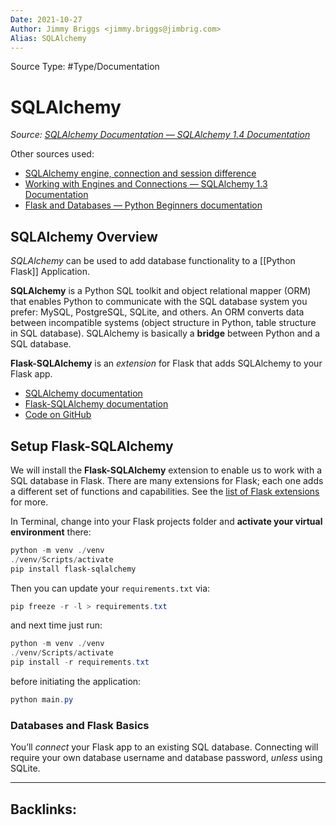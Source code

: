 ```yaml
---
Date: 2021-10-27
Author: Jimmy Briggs <jimmy.briggs@jimbrig.com>
Alias: SQLAlchemy
---
```


Source Type: #Type/Documentation

# SQLAlchemy

*Source: [SQLAlchemy Documentation — SQLAlchemy 1.4 Documentation](https://docs.sqlalchemy.org/en/14/index.html)*

Other sources used:
- [SQLAlchemy engine, connection and session difference](https://stackoverflow.com/questions/34322471/sqlalchemy-engine-connection-and-session-difference)
- [Working with Engines and Connections — SQLAlchemy 1.3 Documentation](https://docs.sqlalchemy.org/en/13/core/connections.html)
- [Flask and Databases — Python Beginners documentation](https://python-adv-web-apps.readthedocs.io/en/latest/flask_db1.html)

## SQLAlchemy Overview

*SQLAlchemy* can be used to add database functionality to a [[Python Flask]] Application.

**SQLAlchemy** is a Python SQL toolkit and object relational mapper (ORM) that enables Python to communicate with the SQL database system you prefer: MySQL, PostgreSQL, SQLite, and others. An ORM converts data between incompatible systems (object structure in Python, table structure in SQL database). SQLAlchemy is basically a **bridge** between Python and a SQL database.

**Flask-SQLAlchemy** is an _extension_ for Flask that adds SQLAlchemy to your Flask app.
-   [SQLAlchemy documentation](https://www.sqlalchemy.org/)
-   [Flask-SQLAlchemy documentation](https://flask-sqlalchemy.palletsprojects.com/)
-   [Code on GitHub](https://github.com/macloo/python-adv-web-apps/tree/master/python_code_examples/flask/databases)

## Setup Flask-SQLAlchemy

We will install the **Flask-SQLAlchemy** extension to enable us to work with a SQL database in Flask. There are many extensions for Flask; each one adds a different set of functions and capabilities. See the [list of Flask extensions](https://flask.palletsprojects.com/en/1.1.x/extensions/) for more.

In Terminal, change into your Flask projects folder and **activate your virtual environment** there:

```powershell
python -m venv ./venv
./venv/Scripts/activate
pip install flask-sqlalchemy
```

Then you can update your `requirements.txt` via:

```powershell
pip freeze -r -l > requirements.txt
```

and next time just run:

```powershell
python -m venv ./venv
./venv/Scripts/activate
pip install -r requirements.txt
```

before initiating the application:

```powershell
python main.py
```

### Databases and Flask Basics

You’ll _connect_ your Flask app to an existing SQL database. Connecting will require your own database username and database password, _unless_ using SQLite.




***

Backlinks:
-	